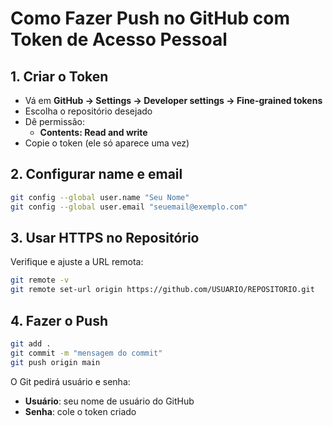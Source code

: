 # Como Fazer Push no GitHub com Token de Acesso Pessoal

## 1. Criar o Token
- Vá em **GitHub → Settings → Developer settings → Fine-grained tokens**
- Escolha o repositório desejado
- Dê permissão:
  - **Contents: Read and write**
- Copie o token (ele só aparece uma vez)

## 2. Configurar name e email

```bash
git config --global user.name "Seu Nome"
git config --global user.email "seuemail@exemplo.com"
```


## 3. Usar HTTPS no Repositório
Verifique e ajuste a URL remota:
```bash
git remote -v
git remote set-url origin https://github.com/USUARIO/REPOSITORIO.git
```

## 4. Fazer o Push
```bash
git add .
git commit -m "mensagem do commit"
git push origin main
```

O Git pedirá usuário e senha:
- **Usuário**: seu nome de usuário do GitHub
- **Senha**: cole o token criado